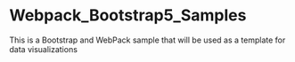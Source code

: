 # Webpack_Bootstrap5_Samples
This is a Bootstrap and WebPack sample that will be used as a template for data visualizations
